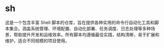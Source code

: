 # sh
这是一个包含丰富 Shell 脚本的仓库，旨在提供各种实用的命令行自动化工具和脚本集合。涵盖系统管理、环境配置、自动化部署、任务调度、日志处理等多种场景，帮助提升开发和运维效率。所有脚本均遵循最佳实践，结构清晰，易于扩展和维护，适合不同规模的项目使用。
